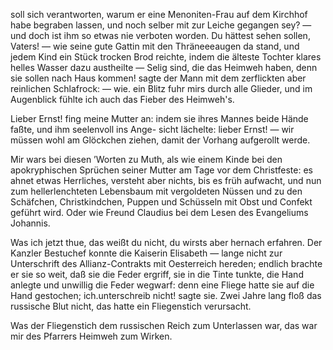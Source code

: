 <a name="10"></a>

soll sich verantworten, warum er eine Menoniten-Frau auf
dem Kirchhof habe begraben lassen, und noch selber mit zur
Leiche gegangen sey? — und doch ist ihm so etwas nie verboten
worden. Du hättest sehen sollen, Vaters! — wie seine
gute Gattin mit den Thräneeeaugen da stand, und jedem
Kind ein Stück trocken Brod reichte, indem die älteste Tochter
klares helles Wasser dazu austheilte — Selig sind,
die das Heimweh haben, denn sie sollen nach
Haus kommen! sagte der Mann mit dem zerflickten aber
reinlichen Schlafrock: — wie. ein Blitz fuhr mirs durch alle
Glieder, und im Augenblick fühlte ich auch das Fieber des
Heimweh's.

Lieber Ernst! fing meine Mutter an: indem sie ihres
Mannes beide Hände faßte, und ihm seelenvoll ins Ange-
sicht lächelte: lieber Ernst! — wir müssen wohl am Glöckchen
ziehen, damit der Vorhang aufgerollt werde.

Mir wars bei diesen ’Worten zu Muth, als wie einem
Kinde bei den apokryphischen Sprüchen seiner Mutter am
Tage vor dem Christfeste: es ahnet etwas Herrliches, versteht
aber nichts, bis es früh aufwacht, und nun zum
hellerlenchteten Lebensbaum mit vergoldeten Nüssen und zu
den Schäfchen, Christkindchen, Puppen und Schüsseln mit
Obst und Confekt geführt wird. Oder wie Freund Claudius
bei dem Lesen des Evangeliums Johannis.

Was ich jetzt thue, das weißt du nicht, du wirsts aber
hernach erfahren.
Der Kanzler Bestuchef konnte die Kaiserin Elisabeth —
lange nicht zur Unterschrift des Allianz-Contrakts mit Oesterreich
hereden; endlich brachte er sie so weit, daß sie die
Feder ergriff, sie in die Tinte tunkte, die Hand anlegte
und unwillig die Feder wegwarf: denn eine Fliege hatte sie
auf die Hand gestochen; ich.unterschreib nicht! sagte sie.
Zwei Jahre lang floß das russische Blut nicht, das hatte
ein Fliegenstich verursacht.

Was der Fliegenstich dem russischen Reich zum Unterlassen
war, das war mir des Pfarrers Heimweh zum Wirken.

